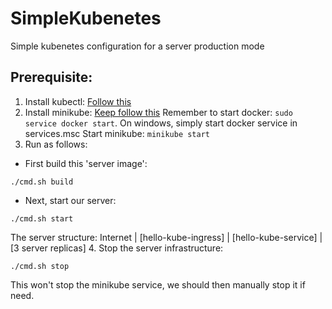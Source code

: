 # SimpleKubenetes
Simple kubenetes configuration for a server production mode

## Prerequisite:

1. Install kubectl: [Follow this](https://kubernetes.io/docs/tasks/tools/install-kubectl/#install-kubectl-on-linux)
2. Install minikube: [Keep follow this](https://kubernetes.io/docs/tasks/tools/install-minikube/)
Remember to start docker: ```sudo service docker start```. On windows, simply start docker service in services.msc
Start minikube: ```minikube start```
3. Run as follows:
- First build this 'server image':
```
./cmd.sh build
```
- Next, start our server:
```
./cmd.sh start
```

The server structure:
Internet
    |
[hello-kube-ingress]
    |
[hello-kube-service]
    |
[3 server replicas]
4. Stop the server infrastructure:
```
./cmd.sh stop
```

This won't stop the minikube service, we should then manually stop it if need.
